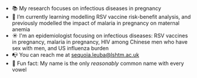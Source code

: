 - :books: My research focuses on infectious diseases in pregnancy
- :book: I’m currently learning modelling RSV vaccine risk-benefit analysis, and previously modelled the impact of malaria in pregnancy on maternal anemia
- :sunny: I'm an epidemiologist focusing on infectious diseases: RSV vaccines in pregnancy, malaria in pregnancy, HIV among Chinese men who have sex with men, and US influenza burden
- :mailbox_with_no_mail: You can reach me at sequoia.leuba@lshtm.ac.uk
- :evergreen_tree: Fun fact: My name is the only *reasonably* common name with every vowel

<!--
**sequoialeuba/sequoialeuba** is a ✨ _special_ ✨ repository because its `README.md` (this file) appears on your GitHub profile.

Here are some ideas to get you started:

- 🔭 I’m currently working on ...
- 🌱 I’m currently learning ...
- 👯 I’m looking to collaborate on ...
- 🤔 I’m looking for help with ...
- 💬 Ask me about ...
- 📫 How to reach me: ...
- 😄 Pronouns: ...
- ⚡ Fun fact: ...
:sunny: 
-->
